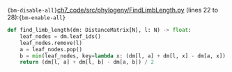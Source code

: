`{bm-disable-all}`[ch7_code/src/phylogeny/FindLimbLength.py](ch7_code/src/phylogeny/FindLimbLength.py) (lines 22 to 28):`{bm-enable-all}`

```python
def find_limb_length(dm: DistanceMatrix[N], l: N) -> float:
    leaf_nodes = dm.leaf_ids()
    leaf_nodes.remove(l)
    a = leaf_nodes.pop()
    b = min(leaf_nodes, key=lambda x: (dm[l, a] + dm[l, x] - dm[a, x]) / 2)
    return (dm[l, a] + dm[l, b] - dm[a, b]) / 2
```